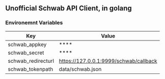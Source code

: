## Unofficial Schwab API Client, in golang

### Environemnt Variables
| Key | Value |
| --- | ----- |
| schwab_appkey | **** |
| schwab_secret | **** |
| schwab_redirecturl | https://127.0.0.1:9999/schwab/callback |
| schwab_tokenpath | data/schwab.json |